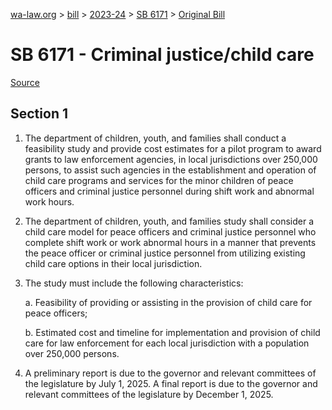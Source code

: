 [wa-law.org](/) > [bill](/bill/) > [2023-24](/bill/2023-24/) > [SB 6171](/bill/2023-24/sb/6171/) > [Original Bill](/bill/2023-24/sb/6171/1/)

# SB 6171 - Criminal justice/child care

[Source](http://lawfilesext.leg.wa.gov/biennium/2023-24/Pdf/Bills/Senate%20Bills/6171.pdf)

## Section 1
1. The department of children, youth, and families shall conduct a feasibility study and provide cost estimates for a pilot program to award grants to law enforcement agencies, in local jurisdictions over 250,000 persons, to assist such agencies in the establishment and operation of child care programs and services for the minor children of peace officers and criminal justice personnel during shift work and abnormal work hours.

2. The department of children, youth, and families study shall consider a child care model for peace officers and criminal justice personnel who complete shift work or work abnormal hours in a manner that prevents the peace officer or criminal justice personnel from utilizing existing child care options in their local jurisdiction.

3. The study must include the following characteristics:

    a. Feasibility of providing or assisting in the provision of child care for peace officers;

    b. Estimated cost and timeline for implementation and provision of child care for law enforcement for each local jurisdiction with a population over 250,000 persons.

4. A preliminary report is due to the governor and relevant committees of the legislature by July 1, 2025. A final report is due to the governor and relevant committees of the legislature by December 1, 2025.
